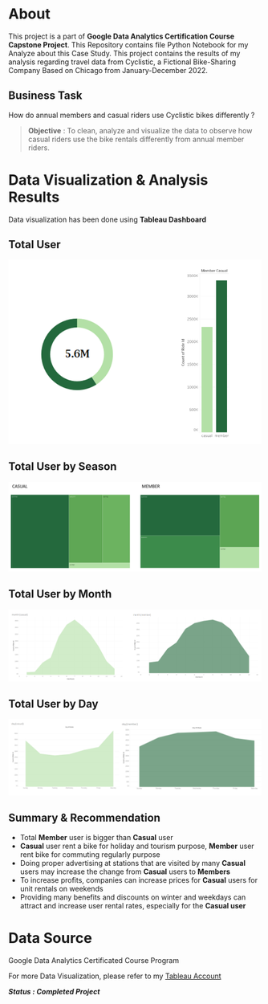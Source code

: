 # About
This project is a part of **Google Data Analytics Certification Course Capstone Project**. This Repository contains file Python Notebook for my Analyze about this Case Study.
This project contains the results of my analysis regarding travel data from Cyclistic, a Fictional Bike-Sharing Company Based on Chicago from January-December 2022.

## Business Task

How do annual members and casual riders use Cyclistic bikes differently ?

> **Objective** : To clean, analyze and visualize the data to observe how casual riders use the bike rentals differently from annual member riders.

# Data Visualization & Analysis Results
Data visualization has been done using **Tableau Dashboard**
## Total User
![chart](viz/Total.png)
## Total User by Season
![chart1](viz/Season.png)
## Total User by Month
![chart2](viz/month.png)
## Total User by Day
![chart3](viz/Day.png)
## Summary & Recommendation
* Total **Member** user is bigger than **Casual** user
* **Casual** user rent a bike for holiday and tourism purpose, **Member** user rent bike for commuting regularly purpose
* Doing proper advertising at stations that are visited by many **Casual** users may increase the change from **Casual** users to **Members**
* To increase profits, companies can increase prices for **Casual** users for unit rentals on weekends
* Providing many benefits and discounts on winter and weekdays can attract and increase user rental rates, especially for the **Casual user**
# Data Source
Google Data Analytics Certificated Course Program

For more Data Visualization, please refer to my [Tableau Account](https://public.tableau.com/app/profile/khotibul.umam8068/viz/Cyclistic_16901995932400/Member)

***Status : Completed Project***
